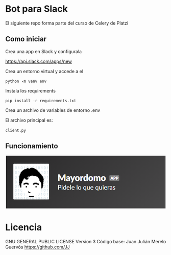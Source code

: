 # Bot para Slack

El siguiente repo forma parte del curso de Celery de Platzi

## Como iniciar

Crea una app en Slack y configurala

https://api.slack.com/apps/new

Crea un entorno virtual y accede a el
```
python -m venv env
```

Instala los requirements
```
pip install -r requirements.txt
```

Crea un archivo de variables de entorno
.env

El archivo principal es:

`client.py`

## Funcionamiento

<div align="center">
  <img src="img/mayordomo.png">
</div>

# Licencia 
GNU GENERAL PUBLIC LICENSE Version 3
Código base: Juan Julián Merelo Guervós
https://github.com/JJ